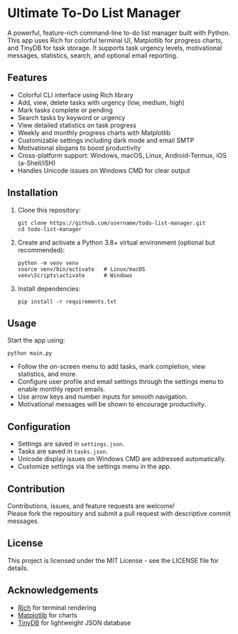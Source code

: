# Ultimate To-Do List Manager
A powerful, feature-rich command-line to-do list manager built with Python. This app uses Rich for colorful terminal UI, Matplotlib for progress charts, and TinyDB for task storage. It supports task urgency levels, motivational messages, statistics, search, and optional email reporting.

## Features
- Colorful CLI interface using Rich library
- Add, view, delete tasks with urgency (low, medium, high)
- Mark tasks complete or pending
- Search tasks by keyword or urgency
- View detailed statistics on task progress
- Weekly and monthly progress charts with Matplotlib
- Customizable settings including dark mode and email SMTP
- Motivational slogans to boost productivity
- Cross-platform support: Windows, macOS, Linux, Android-Termux, iOS (a-Shell/iSH)
- Handles Unicode issues on Windows CMD for clear output

## Installation
1. Clone this repository:
   ```
   git clone https://github.com/username/todo-list-manager.git
   cd todo-list-manager
   ```

2. Create and activate a Python 3.8+ virtual environment (optional but recommended):
   ```
   python -m venv venv
   source venv/bin/activate   # Linux/macOS
   venv\Scripts\activate      # Windows
   ```

3. Install dependencies:
   ```
   pip install -r requirements.txt
   ```

## Usage
Start the app using:
```
python main.py
```
- Follow the on-screen menu to add tasks, mark completion, view statistics, and more.
- Configure user profile and email settings through the settings menu to enable monthly report emails.
- Use arrow keys and number inputs for smooth navigation.
- Motivational messages will be shown to encourage productivity.

## Configuration
- Settings are saved in `settings.json`.
- Tasks are saved in `tasks.json`.
- Unicode display issues on Windows CMD are addressed automatically.
- Customize settings via the settings menu in the app.

## Contribution
Contributions, issues, and feature requests are welcome!  
Please fork the repository and submit a pull request with descriptive commit messages.

## License
This project is licensed under the MIT License - see the LICENSE file for details.

## Acknowledgements
- [Rich](https://github.com/Textualize/rich) for terminal rendering
- [Matplotlib](https://matplotlib.org/) for charts
- [TinyDB](https://tinydb.readthedocs.io/en/latest/) for lightweight JSON database
